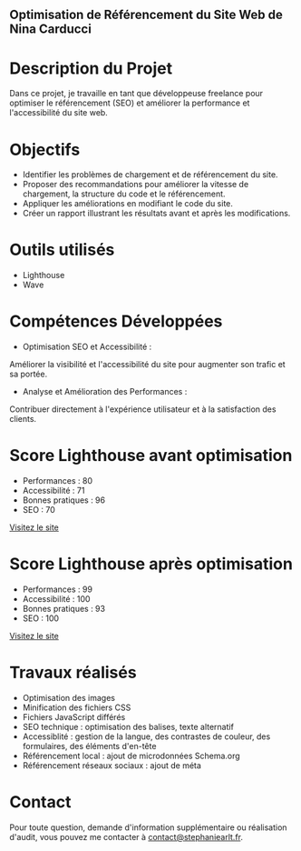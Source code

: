 ## Optimisation de Référencement du Site Web de Nina Carducci

# Description du Projet

Dans ce projet, je travaille en tant que développeuse freelance pour optimiser le référencement (SEO) et améliorer la performance et l'accessibilité du site web.

# Objectifs

- Identifier les problèmes de chargement et de référencement du site.
- Proposer des recommandations pour améliorer la vitesse de chargement, la structure du code et le référencement.
- Appliquer les améliorations en modifiant le code du site.
- Créer un rapport illustrant les résultats avant et après les modifications.

# Outils utilisés

- Lighthouse
- Wave 

# Compétences Développées

- Optimisation SEO et Accessibilité :

Améliorer la visibilité et l'accessibilité du site pour augmenter son trafic et sa portée.

- Analyse et Amélioration des Performances :

Contribuer directement à l'expérience utilisateur et à la satisfaction des clients.

# Score Lighthouse avant optimisation

- Performances : 80
- Accessibilité : 71
- Bonnes pratiques : 96
- SEO : 70

[Visitez le site](https://ninacarducci.github.io/)
  
# Score Lighthouse après optimisation

- Performances : 99
- Accessibilité : 100
- Bonnes pratiques : 93
- SEO : 100

[Visitez le site](https://stephaniearlt.github.io/Ninacarducci/)

# Travaux réalisés

- Optimisation des images
- Minification des fichiers CSS
- Fichiers JavaScript différés
- SEO technique : optimisation des balises, texte alternatif
- Accessiblité : gestion de la langue, des contrastes de couleur, des formulaires, des éléments d'en-tête
- Référencement local : ajout de microdonnées Schema.org
- Référencement réseaux sociaux : ajout de méta

# Contact

Pour toute question, demande d'information supplémentaire ou réalisation d'audit, vous pouvez me contacter à contact@stephaniearlt.fr. 
